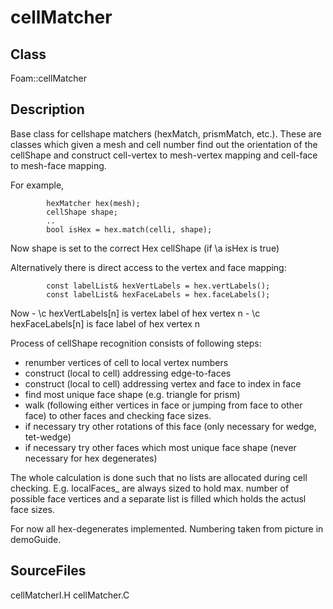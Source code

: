 # cellMatcher 
## Class
Foam::cellMatcher

## Description
Base class for cellshape matchers (hexMatch, prismMatch, etc.). These are
classes which given a mesh and cell number find out the orientation of
the cellShape and construct cell-vertex to mesh-vertex mapping and
cell-face to mesh-face mapping.

For example,
```
        hexMatcher hex(mesh);
        cellShape shape;
        ..
        bool isHex = hex.match(celli, shape);
```
Now shape is set to the correct Hex cellShape (if \a isHex is true)

Alternatively there is direct access to the vertex and face mapping:
```
        const labelList& hexVertLabels = hex.vertLabels();
        const labelList& hexFaceLabels = hex.faceLabels();
```
Now
      - \c hexVertLabels[n] is vertex label of hex vertex n
      - \c hexFaceLabels[n] is face   label of hex vertex n

Process of cellShape recognition consists of following steps:
- renumber vertices of cell to local vertex numbers
- construct (local to cell) addressing edge-to-faces
- construct (local to cell) addressing vertex and face to index in face
- find most unique face shape (e.g. triangle for prism)
- walk (following either vertices in face or jumping from face to other
      face) to other faces and checking face sizes.
- if necessary try other rotations of this face
      (only necessary for wedge, tet-wedge)
- if necessary try other faces which most unique face shape
      (never necessary for hex degenerates)

The whole calculation is done such that no lists are allocated during
cell checking. E.g. localFaces_ are always sized to hold max. number
of possible face vertices and a separate list is filled which holds
the actusl face sizes.

For now all hex-degenerates implemented. Numbering taken from picture in
demoGuide.

## SourceFiles
cellMatcherI.H
cellMatcher.C

